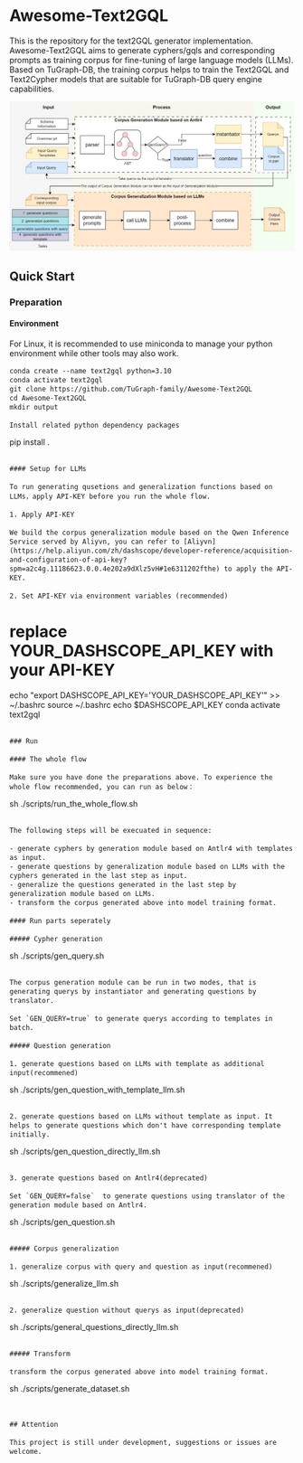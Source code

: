 # Awesome-Text2GQL

This is the repository for the text2GQL generator implementation. Awesome-Text2GQL aims to generate cyphers/gqls and corresponding prompts as training corpus for fine-tuning of large language models (LLMs). Based on TuGraph-DB, the training corpus helps to train the Text2GQL and Text2Cypher models that are suitable for TuGraph-DB query engine capabilities.

![image](./images/overview.jpg)


## Quick Start

### Preparation

#### Environment

For Linux, it is recommended to use miniconda to manage your python environment while other tools may also work.

```
conda create --name text2gql python=3.10 
conda activate text2gql
git clone https://github.com/TuGraph-family/Awesome-Text2GQL
cd Awesome-Text2GQL
mkdir output

Install related python dependency packages

```
pip install .
```

#### Setup for LLMs

To run generating qusetions and generalization functions based on LLMs，apply API-KEY before you run the whole flow.

1. Apply API-KEY

We build the corpus generalization module based on the Qwen Inference Service served by Aliyvn, you can refer to [Aliyvn](https://help.aliyun.com/zh/dashscope/developer-reference/acquisition-and-configuration-of-api-key?spm=a2c4g.11186623.0.0.4e202a9dXlz5vH#1e6311202fthe) to apply the API-KEY.

2. Set API-KEY via environment variables (recommended)

```
# replace YOUR_DASHSCOPE_API_KEY with your API-KEY
echo "export DASHSCOPE_API_KEY='YOUR_DASHSCOPE_API_KEY'" >> ~/.bashrc
source ~/.bashrc
echo $DASHSCOPE_API_KEY
conda activate text2gql
```

### Run

#### The whole flow

Make sure you have done the preparations above. To experience the whole flow recommended, you can run as below：

```
sh ./scripts/run_the_whole_flow.sh
```

The following steps will be execuated in sequence:

- generate cyphers by generation module based on Antlr4 with templates as input.
- generate questions by generalization module based on LLMs with the cyphers generated in the last step as input.
- generalize the questions generated in the last step by generalization module based on LLMs.
- transform the corpus generated above into model training format.

#### Run parts seperately

##### Cypher generation

```
sh ./scripts/gen_query.sh
```

The corpus generation module can be run in two modes, that is generating querys by instantiator and generating questions by translator.

Set `GEN_QUERY=true` to generate querys according to templates in batch.

##### Question generation

1. generate questions based on LLMs with template as additional input(recommened)

```
sh ./scripts/gen_question_with_template_llm.sh
```

2. generate questions based on LLMs without template as input. It helps to generate questions which don't have corresponding template initially.

```
sh ./scripts/gen_question_directly_llm.sh
```

3. generate questions based on Antlr4(deprecated)

Set `GEN_QUERY=false`  to generate questions using translator of the generation module based on Antlr4.

```
sh ./scripts/gen_question.sh
```

##### Corpus generalization

1. generalize corpus with query and question as input(recommened)

```
sh ./scripts/generalize_llm.sh
```

2. generalize question without querys as input(deprecated)

```
sh ./scripts/general_questions_directly_llm.sh
```

##### Transform

transform the corpus generated above into model training format.

```
sh ./scripts/generate_dataset.sh
```


## Attention

This project is still under development, suggestions or issues are welcome.